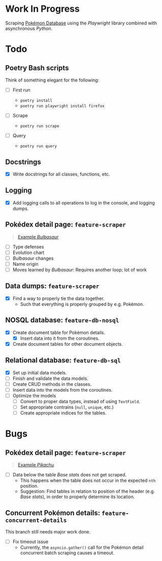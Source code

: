 # Work In Progress

Scraping [Pokémon Database](https://pokemondb.net/) using the *Playwright* library combined with asynchronous *Python*.

# Todo

## Poetry Bash scripts

Think of something elegant for the following:

- [ ] First run
  - `poetry install`
  - `poetry run playwright install firefox`

- [ ] Scrape
  - `poetry run scrape`

- [ ] Query
  - `poetry run query`

## Docstrings

- [x] Write docstrings for all classes, functions, etc.

## Logging

- [x] Add logging calls to all operations to log in the console, and logging dumps.

## Pokédex detail page: `feature-scraper`

> [Example *Bulbasaur*](https://pokemondb.net/pokedex/bulbasaur)

- [ ] Type defenses
- [ ] Evolution chart
- [ ] *Bulbasaur* changes
- [ ] Name origin
- [ ] Moves learned by *Bulbasaur*: Requires another loop; lot of work

## Data dumps: `feature-scraper`

- [x] Find a way to properly tie the data together.
  - Such that everything is properly grouped by e.g. Pokémon.

## NOSQL database: `feature-db-nosql`

- [x] Create document table for Pokémon details.
  - [x] Insert data into it from the coroutines.
- [x] Create document tables for other document objects.

## Relational database: `feature-db-sql`

- [x] Set up initial data models.
- [ ] Finish and validate the data models.
- [ ] Create CRUD methods in the classes.
- [ ] Insert data into the models from the coroutines.
- [ ] Optimize the models
  - [ ] Convert to proper data types, instead of using `TextField`.
  - [ ] Set appropriate contrains (`null`, `unique`, etc.)
  - [ ] Create appropriate indices for the tables.

# Bugs

## Pokédex detail page: `feature-scraper`

> [Example *Pikachu*](https://pokemondb.net/pokedex/pikachu)

- [ ] Data below the table *Base stats* does not get scraped.
  - This happens when the table does not occur in the expected `nth` position.
  - Suggestion: Find tables in relation to position of the header (e.g. *Base stats*), in order to properly determine its location.

## Concurrent Pokémon details: `feature-concurrent-details`

This branch still needs major work done.

- [ ] Fix timeout issue
  - Currently, the `asyncio.gather()` call for the Pokémon detail concurrent batch scraping causes a timeout.
